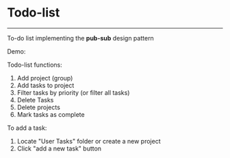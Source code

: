# Todo-list

----

To-do list implementing the **pub-sub** design pattern

Demo: 

Todo-list functions:

1. Add project (group)
2. Add tasks to project
3. Filter tasks by priority (or filter all tasks)
4. Delete Tasks
5. Delete projects
6. Mark tasks as complete

To add a task:

1. Locate "User Tasks" folder or create a new project
2. Click "add a new task" button
